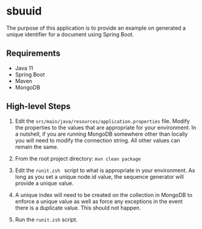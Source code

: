 # sbuuid

The purpose of this application is to provide an example on generated a 
unique identifier for a document using Spring Boot.

## Requirements
* Java 11
* Spring Boot
* Maven
* MongoDB

## High-level Steps
1. Edit the ```src/main/java/resources/application.properties``` file.  Modify the
properties to the values that are appropriate for your environment.  In a nutshell, 
if you are running MongoDB somewhere other than locally you will need to modify
the connection string.  All other values can remain the same.

2. From the root project directory: ```mvn clean package```

3. Edit the ```runit.zsh ``` script to what is appropriate in your environment. 
As long as you set a unique node.id value, the sequence generator will provide
a unique value.

4. A unique index will need to be created on the collection in MongoDB to enforce
a unique value as well as force any exceptions in the event there is a duplicate
value.  This should not happen.

5. Run the ```runit.zsh``` script.
